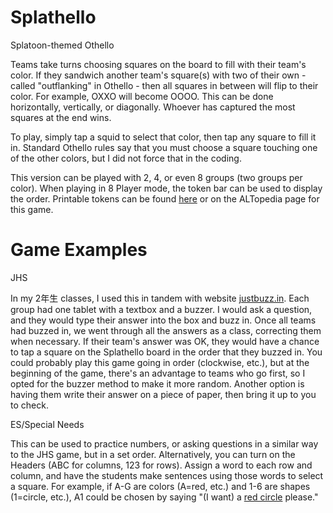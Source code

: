 # Splathello
Splatoon-themed Othello

Teams take turns choosing squares on the board to fill with their team's color. If they sandwich another team's square(s) with two of their own - called "outflanking" in Othello - then all squares in between will flip to their color. For example, OXXO will become OOOO. This can be done horizontally, vertically, or diagonally. Whoever has captured the most squares at the end wins.

To play, simply tap a squid to select that color, then tap any square to fill it in. Standard Othello rules say that you must choose a square touching one of the other colors, but I did not force that in the coding.

This version can be played with 2, 4, or even 8 groups (two groups per color). When playing in 8 Player mode, the token bar can be used to display the order. Printable tokens can be found [here](https://docs.google.com/document/d/1TEIdp7Szh0Hmi8ZQkPYn4pY30Vx22S70/edit?usp=sharing&ouid=113014989840421042872&rtpof=true&sd=true) or on the ALTopedia page for this game.

# Game Examples
JHS

In my 2年生 classes, I used this in tandem with website [justbuzz.in](justbuzz.in). Each group had one tablet with a textbox and a buzzer. I would ask a question, and they would type their answer into the box and buzz in. Once all teams had buzzed in, we went through all the answers as a class, correcting them when necessary. If their team's answer was OK, they would have a chance to tap a square on the Splathello board in the order that they buzzed in. You could probably play this game going in order (clockwise, etc.), but at the beginning of the game, there's an advantage to teams who go first, so I opted for the buzzer method to make it more random. 
Another option is having them write their answer on a piece of paper, then bring it up to you to check.

ES/Special Needs

This can be used to practice numbers, or asking questions in a similar way to the JHS game, but in a set order.
Alternatively, you can turn on the Headers (ABC for columns, 123 for rows). Assign a word to each row and column, and have the students make sentences using those words to select a square. For example, if A-G are colors (A=red, etc.) and 1-6 are shapes (1=circle, etc.), A1 could be chosen by saying "(I want) a <ins>red circle</ins> please."
